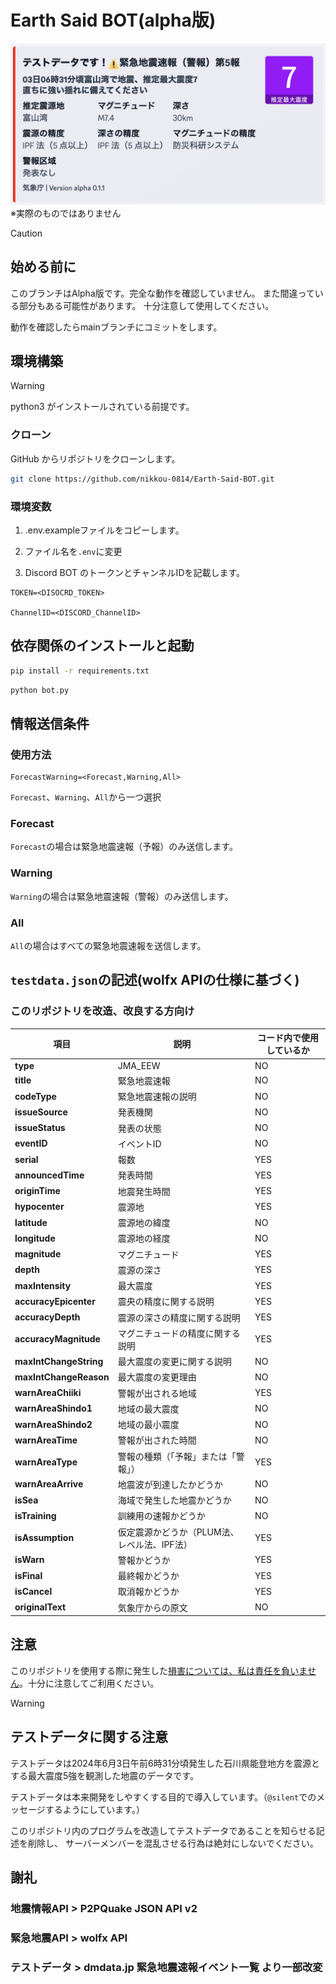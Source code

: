 # Earth Said BOT(alpha版)

<div style="text-align: center;">
    <img src="screenshot.png" alt="Kyoshin Report BOT Screenshot" style="max-width: 100%; height: auto;">
</div>
※実際のものではありません

> [!CAUTION]
>## 始める前に
> このブランチはAlpha版です。完全な動作を確認していません。
> また間違っている部分もある可能性があります。
> 十分注意して使用してください。
>
> 動作を確認したらmainブランチにコミットをします。
## 環境構築

> [!WARNING]
> python3 がインストールされている前提です。

### クローン

GitHub からリポジトリをクローンします。

```bash
git clone https://github.com/nikkou-0814/Earth-Said-BOT.git
```

### 環境変数

1. .env.exampleファイルをコピーします。

2. ファイル名を```.env```に変更

2. Discord BOT のトークンとチャンネルIDを記載します。

```env
TOKEN=<DISOCRD_TOKEN>

ChannelID=<DISCORD_ChannelID>
```

## 依存関係のインストールと起動

```bash
pip install -r requirements.txt
```
```bash
python bot.py
```

## 情報送信条件
### 使用方法
```env
ForecastWarning=<Forecast,Warning,All>
```

```Forecast```、```Warning```、```All```から一つ選択

### Forecast

```Forecast```の場合は緊急地震速報（予報）のみ送信します。

### Warning

```Warning```の場合は緊急地震速報（警報）のみ送信します。

### All

```All```の場合はすべての緊急地震速報を送信します。

## ```testdata.json```の記述(wolfx APIの仕様に基づく)
### このリポジトリを改造、改良する方向け

| **項目**                 | **説明**                           | **コード内で使用しているか** |
|-------------------------|------------------------------------|------------------------|
| **type**                | JMA_EEW                            | NO                     |
| **title**               | 緊急地震速報                         | NO                     |
| **codeType**            | 緊急地震速報の説明                    | NO                     |
| **issueSource**         | 発表機関                            | NO                     |
| **issueStatus**         | 発表の状態                          | NO                     |
| **eventID**             | イベントID                          | NO                     |
| **serial**              | 報数                               | YES                    |
| **announcedTime**       | 発表時間                            | YES                    |
| **originTime**          | 地震発生時間                         | YES                    |
| **hypocenter**          | 震源地                              | YES                    |
| **latitude**            | 震源地の緯度                         | NO                     |
| **longitude**           | 震源地の経度                         | NO                     |
| **magnitude**           | マグニチュード                       | YES                    |
| **depth**               | 震源の深さ                          | YES                    |
| **maxIntensity**        | 最大震度                             | YES                   |
| **accuracyEpicenter**   | 震央の精度に関する説明               | YES                      |
| **accuracyDepth**       | 震源の深さの精度に関する説明         | YES                       |
| **accuracyMagnitude**   | マグニチュードの精度に関する説明     | YES                        |
| **maxIntChangeString**  | 最大震度の変更に関する説明           | NO                       |
| **maxIntChangeReason**  | 最大震度の変更理由                   | NO                     |
| **warnAreaChiiki**      | 警報が出される地域                   | YES                    |
| **warnAreaShindo1**     | 地域の最大震度                       | NO                     |
| **warnAreaShindo2**     | 地域の最小震度                       | NO                     |
| **warnAreaTime**        | 警報が出された時間                   | NO                     |
| **warnAreaType**        | 警報の種類（「予報」または「警報」） | YES                       |
| **warnAreaArrive**      | 地震波が到達したかどうか             | NO                      |
| **isSea**               | 海域で発生した地震かどうか           | NO                      |
| **isTraining**          | 訓練用の速報かどうか                 | NO                     |
| **isAssumption**        | 仮定震源かどうか（PLUM法、レベル法、IPF法） | YES                |
| **isWarn**              | 警報かどうか                         | YES                   |
| **isFinal**             | 最終報かどうか                       | YES                   |
| **isCancel**            | 取消報かどうか                       | YES                   |
| **originalText**        | 気象庁からの原文                     | NO                    |

## 注意
このリポジトリを使用する際に発生した<ins>損害については、私は責任を負いません</ins>。十分に注意してご利用ください。

> [!WARNING]
>## テストデータに関する注意
>テストデータは2024年6月3日午前6時31分頃発生した石川県能登地方を震源とする最大震度5強を観測した地震のデータです。
>
>テストデータは本来開発をしやすくする目的で導入しています。（```@silent```でのメッセージするようにしています。）
>
>このリポジトリ内のプログラムを改造してテストデータであることを知らせる記述を削除し、
>サーバーメンバーを混乱させる行為は絶対にしないでください。

## 謝礼

### 地震情報API > P2PQuake JSON API v2

### 緊急地震API > wolfx API

### テストデータ > dmdata.jp 緊急地震速報イベント一覧 より一部改変